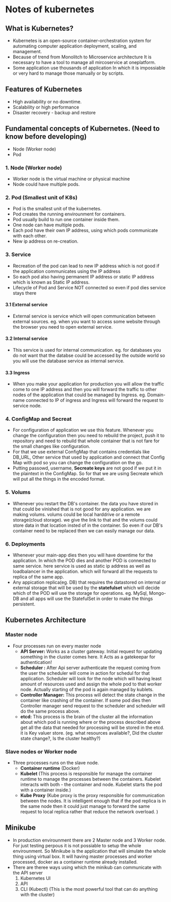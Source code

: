# Notes of kubernetes

## What is Kubernetes?
- Kubernetes is an open-source container-orchestration system for automating computer application deployment, scaling, and management.
- Because of trend from Monolitch to Microservice architecture It is necessary to have a tool to manage all mircoservice at oneplatform.
-  Some application use thousands of application In which it is impossiable or very hard to manage those manually or by scripts.

## Features of Kubernetes
- High availability or no downtime.
- Scalability or high performance
- Disaster recovery - backup and restore

## Fundamental concepts of Kubernetes. (Need to know before developing)
- Node (Worker node)
- Pod

### 1. Node (Worker node)
- Worker node is the virtual machine or physical machine
- Node could have multiple pods.

### 2. Pod (Smallest unit of K8s)
- Pod is the smallest unit of the kubernetes.
- Pod creates the running envirounment for containers.
- Pod usually build to run one container inside them.
- One node can have multiple pods.
- Each pod have their own IP address, using which pods communicate with each other.
- New ip address on re-creation.

### 3. Service
- Recreation of the pod can lead to new IP address which is not good if the application communicates using the IP address
- So each pod also having permanent IP address or static IP address which is known as Static IP address.
- Lifecycle of Pod and Service NOT connected so even if pod dies service stays there

#### 3.1 External service
- External service is service which will open communication between external sources. eg. when you want to access some website through the browser you need to open external service.
#### 3.2 Internal service
- This service is used for internal communication. eg. for databases you do not want that the databse could be accessed by the outside world so you will use the database service as internal service.
#### 3.3 Ingress
- When you make your application for production you will allow the traffic come to one IP address and then you will forward the traffic to other nodes of the application that could be managed by Ingress. eg. Domain-name connected to IP of ingress and Ingress will forward the request to service node.

### 4. ConfigMap and Secreat 
- For configuration of application we use this feature. Whenever you change the configuration then you need to rebuild the project, push it to repository and need to rebuild that whole container that is not fare for the small changes like configuration. 
- For that we use external ConfigMap that contains credentials like DB_URL, Other service that used by application and connect that Config Map with pod so you can change the configuration on the go.
- Putting passowd, username, **Secreate keys** are not good if we put it in the plaintext in the ConfigMap. So for that we are using Secreate which will put all the things in the encoded format. 

### 5. Volums
- Whenever you restart the DB's container. the data you have stored in that could be vinished that is not good for any application. we are making volums. volums could be local harddrive or a remote storage(cloud storage). we give the link to that and the volums could store data in that location insted of in the container. So even if our DB's container need to be replaced then we can easily manage our data.

### 6. Deployments
- Whenever your main-app dies then you will have downtime for the application. In which the POD dies and another POD is connected to same service. here service is used as static ip address as well as loadbalancer in the application. which will forward all the requests to replica of the same app. 
- Any appication replica(eg. DB) that requires the datastored on internal or external storage that will be used by the **statefulset** which will decide which of the POD will use the storage for operations. eg. MySql, Mongo-DB and all apps will use the StatefulSet in order to make the things persistent.

## Kubernetes Architecture
### Master node
- Four processes run on every master node
	- **API Server:** Works as a cluster gateway. Initial request for updating something in the cluster comes here. It Acts as a gatekeepar for authentication!
	-  **Scheduler :** After Api server authenticate the request coming from the user the scheduler will come in action for schedul for that application. Scheduler will look for the node which will having least amount of resources used and assign the whole pod to that worker node. Actually starting of the pod is again managed by kublets.
	- **Controller Manager:** This process will detect the state change in the container like crashing of the container. If some pod dies then Controller manager send request to the scheduler and scheduler will do the same process above.
	- **etcd:** This process is the brain of the cluster all the information about which pod is running where or the process described above get all the data that needed for processing will be stored in the etcd. it is Key  valuer store. (eg. what resources available?, Did the cluster state change?, Is the cluster healthy?)
 
### Slave nodes or Worker node
- Three processes runs on the slave node.
	-  **Container runtime** (Docker)
	- **Kubelet** (This process is responsible for manage the container runtime to manage the processes between the containers. Kubelet interacts with both - the container and node. Kubelet starts the pod with a container inside.)
	- **Kube Proxy** (Kube proxy is the proxy responsible for communication between the nodes. It is intelligent enough that if the pod replica is in the same node then it could just manage to forward the same request to local replica rather that reduce the network overload. )

## Minikube
- In production envirounment there are 2 Master node and 3 Worker node. For just testing perpous it is not possiable to setup the whole envirounment. So Minikube is the application that will simulate the whole thing using virtual box. It will having master processes and worker processed, docker as a container runtime already installed.
-  There are theree ways using which the minikub can communicate with the API server 
	1. Kubernetes UI
	2. API
	3. CLI (Kubectl) (This is the most powerful tool that can do anything with the cluster)
